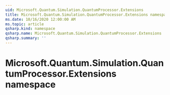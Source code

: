 ```yaml
---
uid: Microsoft.Quantum.Simulation.QuantumProcessor.Extensions
title: Microsoft.Quantum.Simulation.QuantumProcessor.Extensions namespace
ms.date: 10/16/2020 12:00:00 AM
ms.topic: article
qsharp.kind: namespace
qsharp.name: Microsoft.Quantum.Simulation.QuantumProcessor.Extensions
qsharp.summary: ''
---
```


# Microsoft.Quantum.Simulation.QuantumProcessor.Extensions namespace



